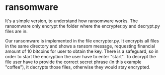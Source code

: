 # ransomware

It's a simple version, to understand how ransomware works. The ransomware only encrypt the folder where the encrypter.py and decrypt.py files are in.

Our ransomware is implemented in the file encrypter.py. It encrypts all files in the same directory and shows a ransom message, requesting financial amount of 10 bitcoins for user to obtain the key. There is a safeguard, so in order to start the encryption the user have to enter "start".
To decrypt the file user have to provide the correct secret phrase (in this example "coffee"), it decrypts those files, otherwise they would stay encrypted.
